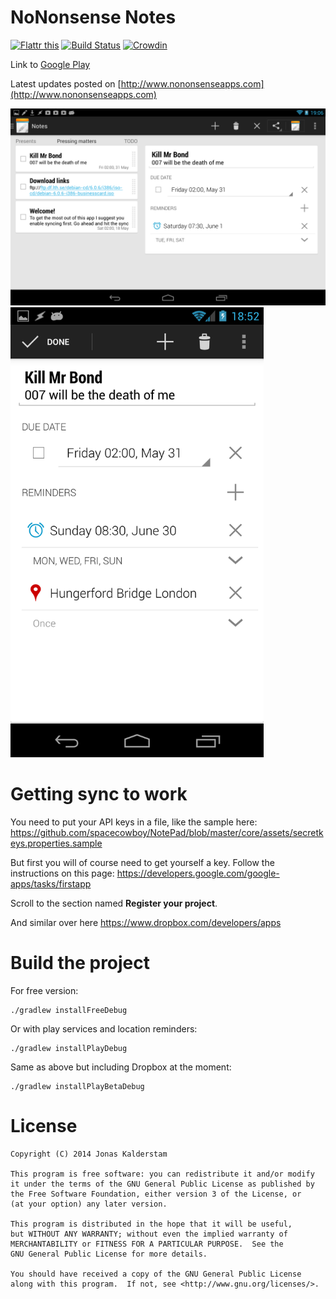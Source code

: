 # NoNonsense Notes

<a href="https://flattr.com/submit/auto?user_id=spacecowboy&url=https%3A%2F%2Fgithub.com%2Fspacecowboy%2Fnotepad%2F" target="_blank"><img src="http://api.flattr.com/button/flattr-badge-large.png" alt="Flattr this" title="Flattr this" border="0"></a> [![Build Status](https://travis-ci.org/spacecowboy/NotePad.svg?branch=master)](https://travis-ci.org/spacecowboy/NotePad) [![Crowdin](https://d322cqt584bo4o.cloudfront.net/nononsensenotes/localized.png)](https://crowdin.com/project/nononsensenotes)

Link to [Google Play](https://play.google.com/store/apps/details?id=com.nononsenseapps.notepad)

Latest updates posted on [http://www.nononsenseapps.com](http://www.nononsenseapps.com)

<img src="tablet.png" alt="Tablet UI" />

<img src="phone.png" alt="Phone UI" height="720" />

# Getting sync to work
You need to put your API keys in a file, like the sample here:
https://github.com/spacecowboy/NotePad/blob/master/core/assets/secretkeys.properties.sample

But first you will of course need to get yourself a key. Follow the instructions on this page:
https://developers.google.com/google-apps/tasks/firstapp

Scroll to the section named __Register your project__.

And similar over here https://www.dropbox.com/developers/apps

# Build the project

For free version:

    ./gradlew installFreeDebug

Or with play services and location reminders:

    ./gradlew installPlayDebug

Same as above but including Dropbox at the moment:

    ./gradlew installPlayBetaDebug

# License

```
Copyright (C) 2014 Jonas Kalderstam

This program is free software: you can redistribute it and/or modify
it under the terms of the GNU General Public License as published by
the Free Software Foundation, either version 3 of the License, or
(at your option) any later version.

This program is distributed in the hope that it will be useful,
but WITHOUT ANY WARRANTY; without even the implied warranty of
MERCHANTABILITY or FITNESS FOR A PARTICULAR PURPOSE.  See the
GNU General Public License for more details.

You should have received a copy of the GNU General Public License
along with this program.  If not, see <http://www.gnu.org/licenses/>.
```
